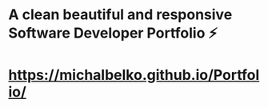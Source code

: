 # A clean beautiful and responsive Software Developer Portfolio ⚡️

# https://michalbelko.github.io/Portfolio/


